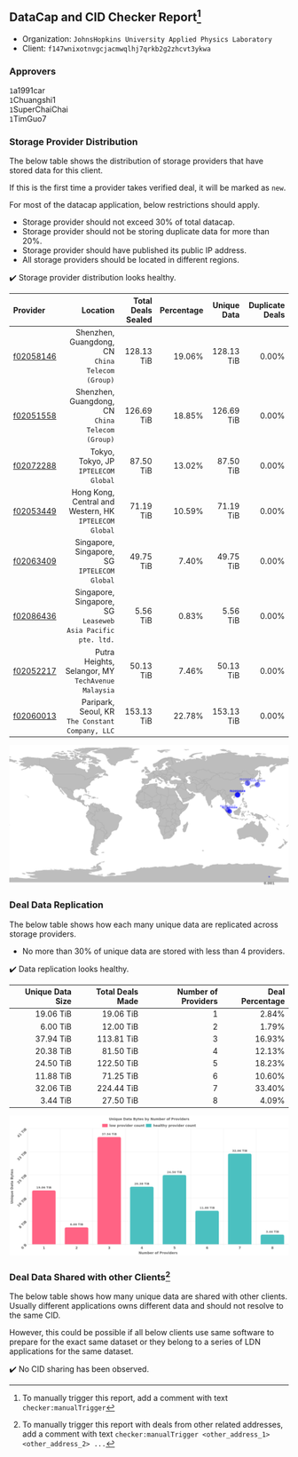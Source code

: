 ## DataCap and CID Checker Report[^1]
 - Organization: `JohnsHopkins University Applied Physics Laboratory`
 - Client: `f147wnixotnvgcjacmwqlhj7qrkb2g2zhcvt3ykwa`
### Approvers
`1`a1991car<br/>`1`Chuangshi1<br/>`1`SuperChaiChai<br/>`1`TimGuo7

### Storage Provider Distribution
The below table shows the distribution of storage providers that have stored data for this client.

If this is the first time a provider takes verified deal, it will be marked as `new`.

For most of the datacap application, below restrictions should apply.
 - Storage provider should not exceed 30% of total datacap.
 - Storage provider should not be storing duplicate data for more than 20%.
 - Storage provider should have published its public IP address.
 - All storage providers should be located in different regions.

✔️ Storage provider distribution looks healthy.

| Provider                                              |                                                       Location | Total Deals Sealed | Percentage | Unique Data | Duplicate Deals |
| :---------------------------------------------------- | -------------------------------------------------------------: | -----------------: | ---------: | ----------: | --------------: |
| [f02058146](https://filfox.info/en/address/f02058146) |            Shenzhen, Guangdong, CN<br/>`China Telecom (Group)` |         128.13 TiB |     19.06% |  128.13 TiB |           0.00% |
| [f02051558](https://filfox.info/en/address/f02051558) |            Shenzhen, Guangdong, CN<br/>`China Telecom (Group)` |         126.69 TiB |     18.85% |  126.69 TiB |           0.00% |
| [f02072288](https://filfox.info/en/address/f02072288) |                        Tokyo, Tokyo, JP<br/>`IPTELECOM Global` |          87.50 TiB |     13.02% |   87.50 TiB |           0.00% |
| [f02053449](https://filfox.info/en/address/f02053449) |      Hong Kong, Central and Western, HK<br/>`IPTELECOM Global` |          71.19 TiB |     10.59% |   71.19 TiB |           0.00% |
| [f02063409](https://filfox.info/en/address/f02063409) |                Singapore, Singapore, SG<br/>`IPTELECOM Global` |          49.75 TiB |      7.40% |   49.75 TiB |           0.00% |
| [f02086436](https://filfox.info/en/address/f02086436) | Singapore, Singapore, SG<br/>`Leaseweb Asia Pacific pte. ltd.` |           5.56 TiB |      0.83% |    5.56 TiB |           0.00% |
| [f02052217](https://filfox.info/en/address/f02052217) |          Putra Heights, Selangor, MY<br/>`TechAvenue Malaysia` |          50.13 TiB |      7.46% |   50.13 TiB |           0.00% |
| [f02060013](https://filfox.info/en/address/f02060013) |            Paripark, Seoul, KR<br/>`The Constant Company, LLC` |         153.13 TiB |     22.78% |  153.13 TiB |           0.00% |

<img src="https://raw.githubusercontent.com/data-preservation-programs/filplus-checker-assets/main/filecoin-project/filecoin-plus-large-datasets/issues/1836/1688783851135.png"/>

### Deal Data Replication
The below table shows how each many unique data are replicated across storage providers.

- No more than 30% of unique data are stored with less than 4 providers.

✔️ Data replication looks healthy.

| Unique Data Size | Total Deals Made | Number of Providers | Deal Percentage |
| ---------------: | ---------------: | ------------------: | --------------: |
|        19.06 TiB |        19.06 TiB |                   1 |           2.84% |
|         6.00 TiB |        12.00 TiB |                   2 |           1.79% |
|        37.94 TiB |       113.81 TiB |                   3 |          16.93% |
|        20.38 TiB |        81.50 TiB |                   4 |          12.13% |
|        24.50 TiB |       122.50 TiB |                   5 |          18.23% |
|        11.88 TiB |        71.25 TiB |                   6 |          10.60% |
|        32.06 TiB |       224.44 TiB |                   7 |          33.40% |
|         3.44 TiB |        27.50 TiB |                   8 |           4.09% |

<img src="https://raw.githubusercontent.com/data-preservation-programs/filplus-checker-assets/main/filecoin-project/filecoin-plus-large-datasets/issues/1836/1688783852014.png"/>

### Deal Data Shared with other Clients[^3]
The below table shows how many unique data are shared with other clients.
Usually different applications owns different data and should not resolve to the same CID.

However, this could be possible if all below clients use same software to prepare for the exact same dataset or they belong to a series of LDN applications for the same dataset.

✔️ No CID sharing has been observed.

[^1]: To manually trigger this report, add a comment with text `checker:manualTrigger`

[^2]: Deals from those addresses are combined into this report as they are specified with `checker:manualTrigger`

[^3]: To manually trigger this report with deals from other related addresses, add a comment with text `checker:manualTrigger <other_address_1> <other_address_2> ...`
